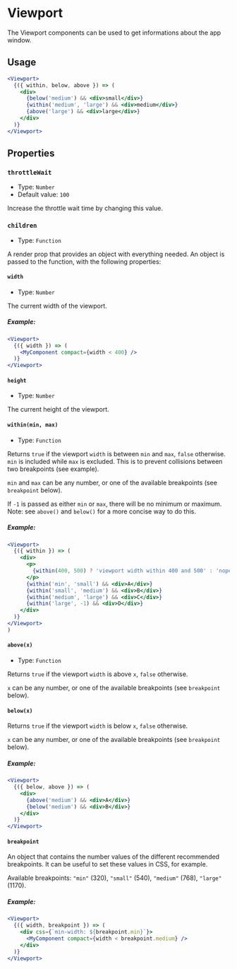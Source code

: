 # Viewport

The Viewport components can be used to get informations about the app window.

## Usage

```jsx
<Viewport>
  {({ within, below, above }) => (
    <div>
      {below('medium') && <div>small</div>}
      {within('medium', 'large') && <div>medium</div>}
      {above('large') && <div>large</div>}
    </div>
  )}
</Viewport>
```

## Properties

### `throttleWait`

- Type: `Number`
- Default value: `100`

Increase the throttle wait time by changing this value.

### `children`

- Type: `Function`

A render prop that provides an object with everything needed. An object is passed to the function, with the following properties:

#### `width`

- Type: `Number`

The current width of the viewport.

##### Example:

```jsx
<Viewport>
  {({ width }) => (
    <MyComponent compact={width < 400} />
  )}
</Viewport>
```

#### `height`

- Type: `Number`

The current height of the viewport.

#### `within(min, max)`

- Type: `Function`

Returns `true` if the viewport `width` is between `min` and `max`, `false` otherwise. `min` is included while `max` is excluded. This is to prevent collisions between two breakpoints (see example).

`min` and `max` can be any number, or one of the available breakpoints (see `breakpoint` below).

If `-1` is passed as either `min` or `max`, there will be no minimum or maximum. Note: see `above()` and `below()` for a more concise way to do this.

##### Example:

```jsx
<Viewport>
  {({ within }) => (
    <div>
      <p>
        {within(400, 500) ? 'viewport width within 400 and 500' : 'nope'}
      </p>
      {within('min', 'small') && <div>A</div>}
      {within('small', 'medium') && <div>B</div>}
      {within('medium', 'large') && <div>C</div>}
      {within('large', -1) && <div>D</div>}
    </div>
  )}
</Viewport>
)
```

#### `above(x)`

- Type: `Function`

Returns `true` if the viewport `width` is above `x`, `false` otherwise.

`x` can be any number, or one of the available breakpoints (see `breakpoint` below).

#### `below(x)`

Returns `true` if the viewport `width` is below `x`, `false` otherwise. 

`x` can be any number, or one of the available breakpoints (see `breakpoint` below).

##### Example:

```jsx
<Viewport>
  {({ below, above }) => (
    <div>
      {above('medium') && <div>A</div>}
      {below('medium') && <div>B</div>}
    </div>
  )}
</Viewport>
```


#### `breakpoint`

An object that contains the number values of the different recommended breakpoints. It can be useful to set these values in CSS, for example.

Available breakpoints: `"min"` (320), `"small"` (540), `"medium"` (768), `"large"` (1170).

##### Example:

```jsx
<Viewport>
  {({ width, breakpoint }) => (
    <div css={`min-width: ${breakpoint.min}`}>
      <MyComponent compact={width < breakpoint.medium} />
    </div>
  )}
</Viewport>
```


